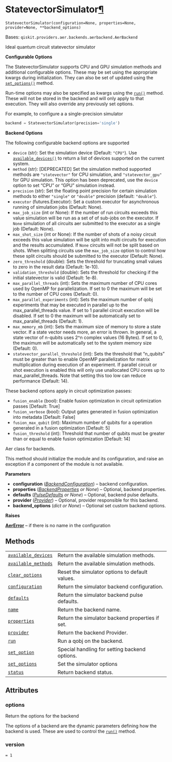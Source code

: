 # StatevectorSimulator[¶](#statevectorsimulator "Permalink to this headline")

<span id="undefined" />

`StatevectorSimulator(configuration=None, properties=None, provider=None, **backend_options)`

Bases: `qiskit.providers.aer.backends.aerbackend.AerBackend`

Ideal quantum circuit statevector simulator

**Configurable Options**

The StatevectorSimulator supports CPU and GPU simulation methods and additional configurable options. These may be set using the appropriate kwargs during initialization. They can also be set of updated using the [`set_options()`](qiskit.providers.aer.StatevectorSimulator.set_options#qiskit.providers.aer.StatevectorSimulator.set_options "qiskit.providers.aer.StatevectorSimulator.set_options") method.

Run-time options may also be specified as kwargs using the [`run()`](qiskit.providers.aer.StatevectorSimulator.run#qiskit.providers.aer.StatevectorSimulator.run "qiskit.providers.aer.StatevectorSimulator.run") method. These will not be stored in the backend and will only apply to that execution. They will also override any previously set options.

For example, to configure a a single-precision simulator

```python
backend = StatevectorSimulator(precision='single')
```

**Backend Options**

The following configurable backend options are supported

*   `device` (str): Set the simulation device (Default: `"CPU"`). Use [`available_devices()`](qiskit.providers.aer.StatevectorSimulator.available_devices#qiskit.providers.aer.StatevectorSimulator.available_devices "qiskit.providers.aer.StatevectorSimulator.available_devices") to return a list of devices supported on the current system.
*   `method` (str): \[DEPRECATED] Set the simulation method supported methods are `"statevector"` for CPU simulation, and `"statevector_gpu"` for GPU simulation. This option has been deprecated, use the `device` option to set “CPU” or “GPU” simulation instead.
*   `precision` (str): Set the floating point precision for certain simulation methods to either `"single"` or `"double"` precision (default: `"double"`).
*   `executor` (futures.Executor): Set a custom executor for asynchronous running of simulation jobs (Default: None).
*   `max_job_size` (int or None): If the number of run circuits exceeds this value simulation will be run as a set of of sub-jobs on the executor. If `None` simulation of all circuits aer submitted to the executor as a single job (Default: None).
*   `max_shot_size` (int or None): If the number of shots of a noisy circuit exceeds this value simulation will be split into multi circuits for execution and the results accumulated. If `None` circuits will not be split based on shots. When splitting circuits use the `max_job_size` option to control how these split circuits should be submitted to the executor (Default: None).
*   `zero_threshold` (double): Sets the threshold for truncating small values to zero in the result data (Default: 1e-10).
*   `validation_threshold` (double): Sets the threshold for checking if the initial statevector is valid (Default: 1e-8).
*   `max_parallel_threads` (int): Sets the maximum number of CPU cores used by OpenMP for parallelization. If set to 0 the maximum will be set to the number of CPU cores (Default: 0).
*   `max_parallel_experiments` (int): Sets the maximum number of qobj experiments that may be executed in parallel up to the max\_parallel\_threads value. If set to 1 parallel circuit execution will be disabled. If set to 0 the maximum will be automatically set to max\_parallel\_threads (Default: 1).
*   `max_memory_mb` (int): Sets the maximum size of memory to store a state vector. If a state vector needs more, an error is thrown. In general, a state vector of n-qubits uses 2^n complex values (16 Bytes). If set to 0, the maximum will be automatically set to the system memory size (Default: 0).
*   `statevector_parallel_threshold` (int): Sets the threshold that “n\_qubits” must be greater than to enable OpenMP parallelization for matrix multiplication during execution of an experiment. If parallel circuit or shot execution is enabled this will only use unallocated CPU cores up to max\_parallel\_threads. Note that setting this too low can reduce performance (Default: 14).

These backend options apply in circuit optimization passes:

*   `fusion_enable` (bool): Enable fusion optimization in circuit optimization passes \[Default: True]
*   `fusion_verbose` (bool): Output gates generated in fusion optimization into metadata \[Default: False]
*   `fusion_max_qubit` (int): Maximum number of qubits for a operation generated in a fusion optimization \[Default: 5]
*   `fusion_threshold` (int): Threshold that number of qubits must be greater than or equal to enable fusion optimization \[Default: 14]

Aer class for backends.

This method should initialize the module and its configuration, and raise an exception if a component of the module is not available.

**Parameters**

*   **configuration** ([*BackendConfiguration*](qiskit.providers.models.BackendConfiguration#qiskit.providers.models.BackendConfiguration "qiskit.providers.models.BackendConfiguration")) – backend configuration.
*   **properties** ([*BackendProperties*](qiskit.providers.models.BackendProperties#qiskit.providers.models.BackendProperties "qiskit.providers.models.BackendProperties") *or None*) – Optional, backend properties.
*   **defaults** ([*PulseDefaults*](qiskit.providers.models.PulseDefaults#qiskit.providers.models.PulseDefaults "qiskit.providers.models.PulseDefaults") *or None*) – Optional, backend pulse defaults.
*   **provider** ([*Provider*](qiskit.providers.Provider#qiskit.providers.Provider "qiskit.providers.Provider")) – Optional, provider responsible for this backend.
*   **backend\_options** (*dict or None*) – Optional set custom backend options.

**Raises**

[**AerError**](qiskit.providers.aer.AerError#qiskit.providers.aer.AerError "qiskit.providers.aer.AerError") – if there is no name in the configuration

## Methods

|                                                                                                                                                                                                              |                                                 |
| ------------------------------------------------------------------------------------------------------------------------------------------------------------------------------------------------------------ | ----------------------------------------------- |
| [`available_devices`](qiskit.providers.aer.StatevectorSimulator.available_devices#qiskit.providers.aer.StatevectorSimulator.available_devices "qiskit.providers.aer.StatevectorSimulator.available_devices") | Return the available simulation methods.        |
| [`available_methods`](qiskit.providers.aer.StatevectorSimulator.available_methods#qiskit.providers.aer.StatevectorSimulator.available_methods "qiskit.providers.aer.StatevectorSimulator.available_methods") | Return the available simulation methods.        |
| [`clear_options`](qiskit.providers.aer.StatevectorSimulator.clear_options#qiskit.providers.aer.StatevectorSimulator.clear_options "qiskit.providers.aer.StatevectorSimulator.clear_options")                 | Reset the simulator options to default values.  |
| [`configuration`](qiskit.providers.aer.StatevectorSimulator.configuration#qiskit.providers.aer.StatevectorSimulator.configuration "qiskit.providers.aer.StatevectorSimulator.configuration")                 | Return the simulator backend configuration.     |
| [`defaults`](qiskit.providers.aer.StatevectorSimulator.defaults#qiskit.providers.aer.StatevectorSimulator.defaults "qiskit.providers.aer.StatevectorSimulator.defaults")                                     | Return the simulator backend pulse defaults.    |
| [`name`](qiskit.providers.aer.StatevectorSimulator.name#qiskit.providers.aer.StatevectorSimulator.name "qiskit.providers.aer.StatevectorSimulator.name")                                                     | Return the backend name.                        |
| [`properties`](qiskit.providers.aer.StatevectorSimulator.properties#qiskit.providers.aer.StatevectorSimulator.properties "qiskit.providers.aer.StatevectorSimulator.properties")                             | Return the simulator backend properties if set. |
| [`provider`](qiskit.providers.aer.StatevectorSimulator.provider#qiskit.providers.aer.StatevectorSimulator.provider "qiskit.providers.aer.StatevectorSimulator.provider")                                     | Return the backend Provider.                    |
| [`run`](qiskit.providers.aer.StatevectorSimulator.run#qiskit.providers.aer.StatevectorSimulator.run "qiskit.providers.aer.StatevectorSimulator.run")                                                         | Run a qobj on the backend.                      |
| [`set_option`](qiskit.providers.aer.StatevectorSimulator.set_option#qiskit.providers.aer.StatevectorSimulator.set_option "qiskit.providers.aer.StatevectorSimulator.set_option")                             | Special handling for setting backend options.   |
| [`set_options`](qiskit.providers.aer.StatevectorSimulator.set_options#qiskit.providers.aer.StatevectorSimulator.set_options "qiskit.providers.aer.StatevectorSimulator.set_options")                         | Set the simulator options                       |
| [`status`](qiskit.providers.aer.StatevectorSimulator.status#qiskit.providers.aer.StatevectorSimulator.status "qiskit.providers.aer.StatevectorSimulator.status")                                             | Return backend status.                          |

## Attributes

<span id="undefined" />

### options

Return the options for the backend

The options of a backend are the dynamic parameters defining how the backend is used. These are used to control the [`run()`](qiskit.providers.aer.StatevectorSimulator.run#qiskit.providers.aer.StatevectorSimulator.run "qiskit.providers.aer.StatevectorSimulator.run") method.

<span id="undefined" />

### version

`= 1`
